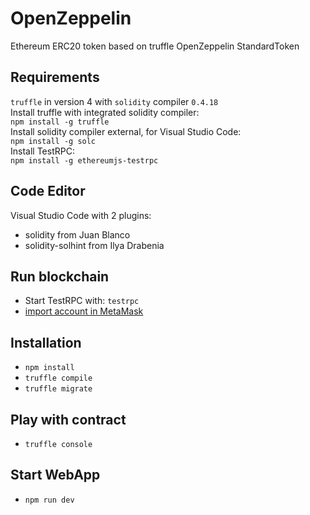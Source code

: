 # OpenZeppelin
Ethereum ERC20 token based on truffle OpenZeppelin StandardToken

## Requirements
`truffle` in version 4 with `solidity` compiler `0.4.18`  
Install truffle with integrated solidity compiler:  
`npm install -g truffle`  
Install solidity compiler external, for Visual Studio Code:  
`npm install -g solc`  
Install TestRPC:  
`npm install -g ethereumjs-testrpc`

## Code Editor
Visual Studio Code with 2 plugins:  
- solidity from Juan Blanco
- solidity-solhint from Ilya Drabenia

## Run blockchain
- Start TestRPC with: `testrpc`
- [import account in MetaMask](http://truffleframework.com/tutorials/pet-shop#interacting-with-the-dapp-in-a-browser) 

## Installation
- `npm install`
- `truffle compile`
- `truffle migrate`

## Play with contract
- `truffle console`

## Start WebApp
- `npm run dev`
